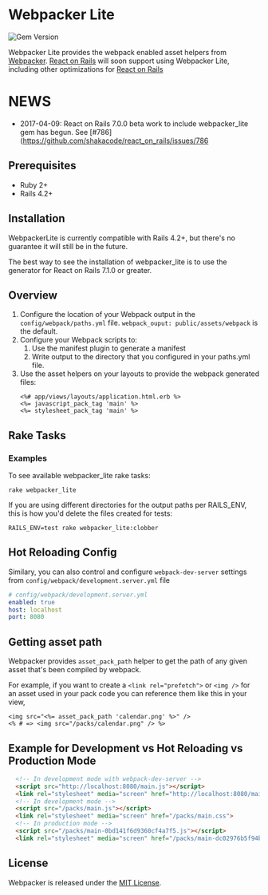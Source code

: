 # Webpacker Lite
![Gem Version](https://badge.fury.io/rb/webpacker_lite.svg)

Webpacker Lite provides the webpack enabled asset helpers from [Webpacker](https://github.com/rails/webpacker).
[React on Rails](https://github.com/shakacode/react_on_rails) will soon support using Webpacker Lite,
including other optimizations for [React on Rails](https://github.com/shakacode/react_on_rails)

# NEWS
* 2017-04-09: React on Rails 7.0.0 beta work to include webpacker_lite gem has begun. See [#786](https://github.com/shakacode/react_on_rails/issues/786

## Prerequisites

* Ruby 2+
* Rails 4.2+

## Installation

WebpackerLite is currently compatible with Rails 4.2+, but there's no guarantee it will still be
in the future.

The best way to see the installation of webpacker_lite is to use the generator for React on Rails 7.1.0 or greater.

## Overview

1. Configure the location of your Webpack output in the `config/webpack/paths.yml` file.
   `webpack_ouput: public/assets/webpack` is the default.
2. Configure your Webpack scripts to:
   1. Use the manifest plugin to generate a manifest
   2. Write output to the directory that you configured in your paths.yml file.
3. Use the asset helpers on your layouts to provide the webpack generated files:
   ```erb
   <%# app/views/layouts/application.html.erb %>
   <%= javascript_pack_tag 'main' %>
   <%= stylesheet_pack_tag 'main' %>
   ```

## Rake Tasks

### Examples

To see available webpacker_lite rake tasks:

```
rake webpacker_lite
```

If you are using different directories for the output paths per RAILS_ENV, this is how you'd delete the files created for tests: 
```
RAILS_ENV=test rake webpacker_lite:clobber
```



## Hot Reloading Config   
Similary, you can also control and configure `webpack-dev-server` settings from
`config/webpack/development.server.yml` file

```yml
# config/webpack/development.server.yml
enabled: true
host: localhost
port: 8080
```

## Getting asset path

Webpacker provides `asset_pack_path` helper to get the path of any given asset that's been compiled by webpack.

For example, if you want to create a `<link rel="prefetch">` or `<img />`
for an asset used in your pack code you can reference them like this in your view,

```erb
<img src="<%= asset_pack_path 'calendar.png' %>" />
<% # => <img src="/packs/calendar.png" /> %>
```

## Example for Development vs Hot Reloading vs Production Mode
```html
  <!-- In development mode with webpack-dev-server -->
  <script src="http://localhost:8080/main.js"></script>
  <link rel="stylesheet" media="screen" href="http://localhost:8080/main.css">
  <!-- In development mode -->
  <script src="/packs/main.js"></script>
  <link rel="stylesheet" media="screen" href="/packs/main.css">
  <!-- In production mode -->
  <script src="/packs/main-0bd141f6d9360cf4a7f5.js"></script>
  <link rel="stylesheet" media="screen" href="/packs/main-dc02976b5f94b507e3b6.css">
```

## License
Webpacker is released under the [MIT License](https://opensource.org/licenses/MIT).
